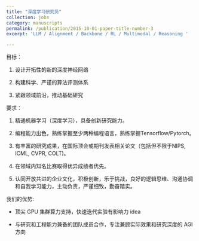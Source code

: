 ```yaml
---
title: "深度学习研究员"
collection: jobs
category: manuscripts
permalink: /publication/2015-10-01-paper-title-number-3
excerpt: 'LLM / Alignment / Backbone / RL / Multimodal / Reasoning '

---
```

<!-- 
date: 2015-10-01
venue: 'Journal 1'
[slidesurl: 'http://academicpages.github.io/files/slides3.pdf']
[paperurl: 'http://academicpages.github.io/files/paper3.pdf']
[citation: 'Your Name, You. (2015). &quot;Paper Title Number 3.&quot; <i>Journal 1</i>. 1(3).']
-->



目标：

1. 设计开拓性的新的深度神经网络

2. 构建科学、严谨的算法评测体系

3. 紧跟领域前沿，推动基础研究



要求：

1. 精通机器学习（深度学习），具备创新研究能力。

2. 编程能力出色，熟练掌握至少两种编程语言，熟练掌握Tensorflow/Pytorch。

3. 有丰富的研究成果，在国际顶会或期刊发表相关论文（包括但不限于NIPS, ICML, CVPR, COLT)。

4. 在领域内知名比赛取得优异成绩者优先。

5. 认同开放共进的企业文化，积极创新，乐于挑战，良好的逻辑思维、沟通协调和自我学习能力，主动负责，严谨细致，勤奋踏实。

我们的优势:

- 顶尖 GPU 集群算力支持，快速迭代实验有影响力 idea

- 与研究和工程能力兼备的团队成员合作，专注兼顾实际效果和研究深度的 AGI 方向
